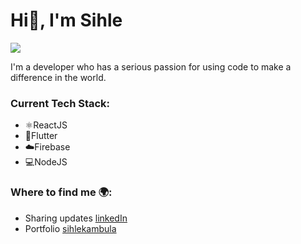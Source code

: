 # Hi👋, I'm Sihle
![](https://pbs.twimg.com/profile_banners/1136712579932479488/1646723246/600x200)

I'm a developer who has a serious passion for using code to make a difference in the world.

### Current Tech Stack:
- ⚛️ReactJS 
- 📱Flutter 
- ☁️Firebase
- 💻NodeJS

### Where to find me 🌍:
- Sharing updates [linkedIn](https://www.linkedin.com/in/sihle-kambula/)
- Portfolio [sihlekambula](https://sihlekambula.com)
